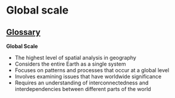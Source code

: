 # Global scale 
## [Glossary](./../glossary/)

**Global Scale**

* The highest level of spatial analysis in geography
* Considers the entire Earth as a single system
* Focuses on patterns and processes that occur at a global level
* Involves examining issues that have worldwide significance
* Requires an understanding of interconnectedness and interdependencies between different parts of the world